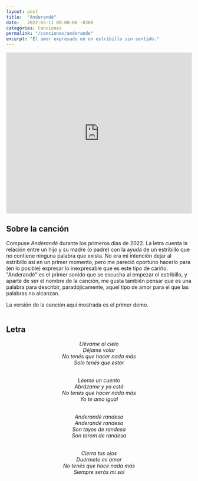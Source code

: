 ```yaml
---
layout: post
title:  "Anderandé"
date:   2022-03-11 00:00:00 -0300
categories: Canciones
permalink: "/canciones/anderande"
excerpt: "El amor expresado en un estribillo sin sentido."
---
```

<iframe width="100%" height="437" src="https://www.youtube.com/embed/T-AyHye3-jA" title="YouTube video player" class="video" frameborder="0" allow="accelerometer; autoplay; clipboard-write; encrypted-media; gyroscope; picture-in-picture" allowfullscreen></iframe><br>

## Sobre la canción

Compuse *Anderandé* durante los primeros días de 2022. La letra cuenta la relación entre un hijo y su madre (o padre) con la ayuda de un estribillo que no contiene ninguna palabra que exista. No era mi intención dejar al estribillo así en un primer momento, pero me pareció oportuno hacerlo para (en lo posible) expresar lo inexpresable que es este tipo de cariño. "Anderandé" es el primer sonido que se escucha al empezar el estribillo, y aparte de ser el nombre de la canción, me gusta también pensar que es una palabra para describir, paradójicamente, aquel tipo de amor para el que las palabras no alcanzan.

La versión de la canción aquí mostrada es el primer demo.<br><br>

## Letra
<div style="text-indent:0px;text-align:center;"><i>
Llévame al cielo<br>
Déjame volar<br>
No tenés que hacer nada más<br>
Solo tenés que estar<br><br>

Léeme un cuento<br>
Abrázame y ya está<br>
No tenés que hacer nada más<br>
Yo te amo igual<br><br>

Anderandé randesa<br>
Anderandé randesa<br>
Son tayos de randesa<br>
Son tarom de randesa<br><br>

Cierra tus ojos<br>
Duérmete mi amor<br>
No tenés que hace nada más<br>
Siempre serás mi sol
</i></div>